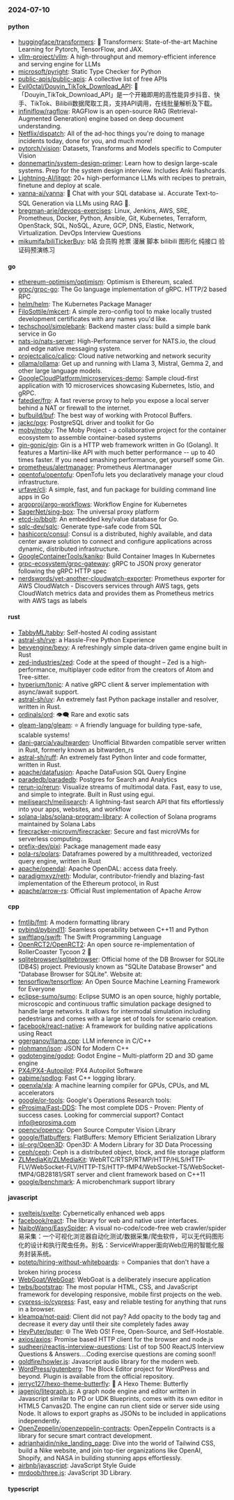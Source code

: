 ### 2024-07-10

#### python
* [huggingface/transformers](https://github.com/huggingface/transformers): 🤗 Transformers: State-of-the-art Machine Learning for Pytorch, TensorFlow, and JAX.
* [vllm-project/vllm](https://github.com/vllm-project/vllm): A high-throughput and memory-efficient inference and serving engine for LLMs
* [microsoft/pyright](https://github.com/microsoft/pyright): Static Type Checker for Python
* [public-apis/public-apis](https://github.com/public-apis/public-apis): A collective list of free APIs
* [Evil0ctal/Douyin_TikTok_Download_API](https://github.com/Evil0ctal/Douyin_TikTok_Download_API): 🚀「Douyin_TikTok_Download_API」是一个开箱即用的高性能异步抖音、快手、TikTok、Bilibili数据爬取工具，支持API调用，在线批量解析及下载。
* [infiniflow/ragflow](https://github.com/infiniflow/ragflow): RAGFlow is an open-source RAG (Retrieval-Augmented Generation) engine based on deep document understanding.
* [Netflix/dispatch](https://github.com/Netflix/dispatch): All of the ad-hoc things you're doing to manage incidents today, done for you, and much more!
* [pytorch/vision](https://github.com/pytorch/vision): Datasets, Transforms and Models specific to Computer Vision
* [donnemartin/system-design-primer](https://github.com/donnemartin/system-design-primer): Learn how to design large-scale systems. Prep for the system design interview. Includes Anki flashcards.
* [Lightning-AI/litgpt](https://github.com/Lightning-AI/litgpt): 20+ high-performance LLMs with recipes to pretrain, finetune and deploy at scale.
* [vanna-ai/vanna](https://github.com/vanna-ai/vanna): 🤖 Chat with your SQL database 📊. Accurate Text-to-SQL Generation via LLMs using RAG 🔄.
* [bregman-arie/devops-exercises](https://github.com/bregman-arie/devops-exercises): Linux, Jenkins, AWS, SRE, Prometheus, Docker, Python, Ansible, Git, Kubernetes, Terraform, OpenStack, SQL, NoSQL, Azure, GCP, DNS, Elastic, Network, Virtualization. DevOps Interview Questions
* [mikumifa/biliTickerBuy](https://github.com/mikumifa/biliTickerBuy): b站 会员购 抢票 漫展 脚本 bilibili 图形化 纯接口 验证码预演练习

#### go
* [ethereum-optimism/optimism](https://github.com/ethereum-optimism/optimism): Optimism is Ethereum, scaled.
* [grpc/grpc-go](https://github.com/grpc/grpc-go): The Go language implementation of gRPC. HTTP/2 based RPC
* [helm/helm](https://github.com/helm/helm): The Kubernetes Package Manager
* [FiloSottile/mkcert](https://github.com/FiloSottile/mkcert): A simple zero-config tool to make locally trusted development certificates with any names you'd like.
* [techschool/simplebank](https://github.com/techschool/simplebank): Backend master class: build a simple bank service in Go
* [nats-io/nats-server](https://github.com/nats-io/nats-server): High-Performance server for NATS.io, the cloud and edge native messaging system.
* [projectcalico/calico](https://github.com/projectcalico/calico): Cloud native networking and network security
* [ollama/ollama](https://github.com/ollama/ollama): Get up and running with Llama 3, Mistral, Gemma 2, and other large language models.
* [GoogleCloudPlatform/microservices-demo](https://github.com/GoogleCloudPlatform/microservices-demo): Sample cloud-first application with 10 microservices showcasing Kubernetes, Istio, and gRPC.
* [fatedier/frp](https://github.com/fatedier/frp): A fast reverse proxy to help you expose a local server behind a NAT or firewall to the internet.
* [bufbuild/buf](https://github.com/bufbuild/buf): The best way of working with Protocol Buffers.
* [jackc/pgx](https://github.com/jackc/pgx): PostgreSQL driver and toolkit for Go
* [moby/moby](https://github.com/moby/moby): The Moby Project - a collaborative project for the container ecosystem to assemble container-based systems
* [gin-gonic/gin](https://github.com/gin-gonic/gin): Gin is a HTTP web framework written in Go (Golang). It features a Martini-like API with much better performance -- up to 40 times faster. If you need smashing performance, get yourself some Gin.
* [prometheus/alertmanager](https://github.com/prometheus/alertmanager): Prometheus Alertmanager
* [opentofu/opentofu](https://github.com/opentofu/opentofu): OpenTofu lets you declaratively manage your cloud infrastructure.
* [urfave/cli](https://github.com/urfave/cli): A simple, fast, and fun package for building command line apps in Go
* [argoproj/argo-workflows](https://github.com/argoproj/argo-workflows): Workflow Engine for Kubernetes
* [SagerNet/sing-box](https://github.com/SagerNet/sing-box): The universal proxy platform
* [etcd-io/bbolt](https://github.com/etcd-io/bbolt): An embedded key/value database for Go.
* [sqlc-dev/sqlc](https://github.com/sqlc-dev/sqlc): Generate type-safe code from SQL
* [hashicorp/consul](https://github.com/hashicorp/consul): Consul is a distributed, highly available, and data center aware solution to connect and configure applications across dynamic, distributed infrastructure.
* [GoogleContainerTools/kaniko](https://github.com/GoogleContainerTools/kaniko): Build Container Images In Kubernetes
* [grpc-ecosystem/grpc-gateway](https://github.com/grpc-ecosystem/grpc-gateway): gRPC to JSON proxy generator following the gRPC HTTP spec
* [nerdswords/yet-another-cloudwatch-exporter](https://github.com/nerdswords/yet-another-cloudwatch-exporter): Prometheus exporter for AWS CloudWatch - Discovers services through AWS tags, gets CloudWatch metrics data and provides them as Prometheus metrics with AWS tags as labels

#### rust
* [TabbyML/tabby](https://github.com/TabbyML/tabby): Self-hosted AI coding assistant
* [astral-sh/rye](https://github.com/astral-sh/rye): a Hassle-Free Python Experience
* [bevyengine/bevy](https://github.com/bevyengine/bevy): A refreshingly simple data-driven game engine built in Rust
* [zed-industries/zed](https://github.com/zed-industries/zed): Code at the speed of thought – Zed is a high-performance, multiplayer code editor from the creators of Atom and Tree-sitter.
* [hyperium/tonic](https://github.com/hyperium/tonic): A native gRPC client & server implementation with async/await support.
* [astral-sh/uv](https://github.com/astral-sh/uv): An extremely fast Python package installer and resolver, written in Rust.
* [ordinals/ord](https://github.com/ordinals/ord): 👁‍🗨 Rare and exotic sats
* [gleam-lang/gleam](https://github.com/gleam-lang/gleam): ⭐️ A friendly language for building type-safe, scalable systems!
* [dani-garcia/vaultwarden](https://github.com/dani-garcia/vaultwarden): Unofficial Bitwarden compatible server written in Rust, formerly known as bitwarden_rs
* [astral-sh/ruff](https://github.com/astral-sh/ruff): An extremely fast Python linter and code formatter, written in Rust.
* [apache/datafusion](https://github.com/apache/datafusion): Apache DataFusion SQL Query Engine
* [paradedb/paradedb](https://github.com/paradedb/paradedb): Postgres for Search and Analytics
* [rerun-io/rerun](https://github.com/rerun-io/rerun): Visualize streams of multimodal data. Fast, easy to use, and simple to integrate. Built in Rust using egui.
* [meilisearch/meilisearch](https://github.com/meilisearch/meilisearch): A lightning-fast search API that fits effortlessly into your apps, websites, and workflow
* [solana-labs/solana-program-library](https://github.com/solana-labs/solana-program-library): A collection of Solana programs maintained by Solana Labs
* [firecracker-microvm/firecracker](https://github.com/firecracker-microvm/firecracker): Secure and fast microVMs for serverless computing.
* [prefix-dev/pixi](https://github.com/prefix-dev/pixi): Package management made easy
* [pola-rs/polars](https://github.com/pola-rs/polars): Dataframes powered by a multithreaded, vectorized query engine, written in Rust
* [apache/opendal](https://github.com/apache/opendal): Apache OpenDAL: access data freely.
* [paradigmxyz/reth](https://github.com/paradigmxyz/reth): Modular, contributor-friendly and blazing-fast implementation of the Ethereum protocol, in Rust
* [apache/arrow-rs](https://github.com/apache/arrow-rs): Official Rust implementation of Apache Arrow

#### cpp
* [fmtlib/fmt](https://github.com/fmtlib/fmt): A modern formatting library
* [pybind/pybind11](https://github.com/pybind/pybind11): Seamless operability between C++11 and Python
* [swiftlang/swift](https://github.com/swiftlang/swift): The Swift Programming Language
* [OpenRCT2/OpenRCT2](https://github.com/OpenRCT2/OpenRCT2): An open source re-implementation of RollerCoaster Tycoon 2 🎢
* [sqlitebrowser/sqlitebrowser](https://github.com/sqlitebrowser/sqlitebrowser): Official home of the DB Browser for SQLite (DB4S) project. Previously known as "SQLite Database Browser" and "Database Browser for SQLite". Website at:
* [tensorflow/tensorflow](https://github.com/tensorflow/tensorflow): An Open Source Machine Learning Framework for Everyone
* [eclipse-sumo/sumo](https://github.com/eclipse-sumo/sumo): Eclipse SUMO is an open source, highly portable, microscopic and continuous traffic simulation package designed to handle large networks. It allows for intermodal simulation including pedestrians and comes with a large set of tools for scenario creation.
* [facebook/react-native](https://github.com/facebook/react-native): A framework for building native applications using React
* [ggerganov/llama.cpp](https://github.com/ggerganov/llama.cpp): LLM inference in C/C++
* [nlohmann/json](https://github.com/nlohmann/json): JSON for Modern C++
* [godotengine/godot](https://github.com/godotengine/godot): Godot Engine – Multi-platform 2D and 3D game engine
* [PX4/PX4-Autopilot](https://github.com/PX4/PX4-Autopilot): PX4 Autopilot Software
* [gabime/spdlog](https://github.com/gabime/spdlog): Fast C++ logging library.
* [openxla/xla](https://github.com/openxla/xla): A machine learning compiler for GPUs, CPUs, and ML accelerators
* [google/or-tools](https://github.com/google/or-tools): Google's Operations Research tools:
* [eProsima/Fast-DDS](https://github.com/eProsima/Fast-DDS): The most complete DDS - Proven: Plenty of success cases. Looking for commercial support? Contact info@eprosima.com
* [opencv/opencv](https://github.com/opencv/opencv): Open Source Computer Vision Library
* [google/flatbuffers](https://github.com/google/flatbuffers): FlatBuffers: Memory Efficient Serialization Library
* [isl-org/Open3D](https://github.com/isl-org/Open3D): Open3D: A Modern Library for 3D Data Processing
* [ceph/ceph](https://github.com/ceph/ceph): Ceph is a distributed object, block, and file storage platform
* [ZLMediaKit/ZLMediaKit](https://github.com/ZLMediaKit/ZLMediaKit): WebRTC/RTSP/RTMP/HTTP/HLS/HTTP-FLV/WebSocket-FLV/HTTP-TS/HTTP-fMP4/WebSocket-TS/WebSocket-fMP4/GB28181/SRT server and client framework based on C++11
* [google/benchmark](https://github.com/google/benchmark): A microbenchmark support library

#### javascript
* [sveltejs/svelte](https://github.com/sveltejs/svelte): Cybernetically enhanced web apps
* [facebook/react](https://github.com/facebook/react): The library for web and native user interfaces.
* [NaiboWang/EasySpider](https://github.com/NaiboWang/EasySpider): A visual no-code/code-free web crawler/spider易采集：一个可视化浏览器自动化测试/数据采集/爬虫软件，可以无代码图形化的设计和执行爬虫任务。别名：ServiceWrapper面向Web应用的智能化服务封装系统。
* [poteto/hiring-without-whiteboards](https://github.com/poteto/hiring-without-whiteboards): ⭐️ Companies that don't have a broken hiring process
* [WebGoat/WebGoat](https://github.com/WebGoat/WebGoat): WebGoat is a deliberately insecure application
* [twbs/bootstrap](https://github.com/twbs/bootstrap): The most popular HTML, CSS, and JavaScript framework for developing responsive, mobile first projects on the web.
* [cypress-io/cypress](https://github.com/cypress-io/cypress): Fast, easy and reliable testing for anything that runs in a browser.
* [kleampa/not-paid](https://github.com/kleampa/not-paid): Client did not pay? Add opacity to the body tag and decrease it every day until their site completely fades away
* [HeyPuter/puter](https://github.com/HeyPuter/puter): 🌐 The Web OS! Free, Open-Source, and Self-Hostable.
* [axios/axios](https://github.com/axios/axios): Promise based HTTP client for the browser and node.js
* [sudheerj/reactjs-interview-questions](https://github.com/sudheerj/reactjs-interview-questions): List of top 500 ReactJS Interview Questions & Answers....Coding exercise questions are coming soon!!
* [goldfire/howler.js](https://github.com/goldfire/howler.js): Javascript audio library for the modern web.
* [WordPress/gutenberg](https://github.com/WordPress/gutenberg): The Block Editor project for WordPress and beyond. Plugin is available from the official repository.
* [jerryc127/hexo-theme-butterfly](https://github.com/jerryc127/hexo-theme-butterfly): 🦋 A Hexo Theme: Butterfly
* [jagenjo/litegraph.js](https://github.com/jagenjo/litegraph.js): A graph node engine and editor written in Javascript similar to PD or UDK Blueprints, comes with its own editor in HTML5 Canvas2D. The engine can run client side or server side using Node. It allows to export graphs as JSONs to be included in applications independently.
* [OpenZeppelin/openzeppelin-contracts](https://github.com/OpenZeppelin/openzeppelin-contracts): OpenZeppelin Contracts is a library for secure smart contract development.
* [adrianhajdin/nike_landing_page](https://github.com/adrianhajdin/nike_landing_page): Dive into the world of Tailwind CSS, build a Nike website, and join top-tier organizations like OpenAI, Shopify, and NASA in building stunning apps effortlessly.
* [airbnb/javascript](https://github.com/airbnb/javascript): JavaScript Style Guide
* [mrdoob/three.js](https://github.com/mrdoob/three.js): JavaScript 3D Library.

#### typescript
